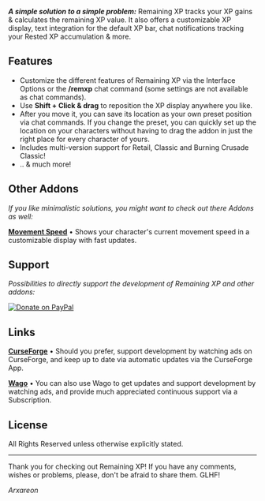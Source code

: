 ***A simple solution to a simple problem:*** Remaining XP tracks your XP gains & calculates the remaining XP value. It also offers a customizable XP display, text integration for the default XP bar, chat notifications tracking your Rested XP accumulation & more.

## Features
* Customize the different features of Remaining XP via the Interface Options or the **/remxp** chat command (some settings are not available as chat commands).
* Use **Shift + Click & drag** to reposition the XP display anywhere you like.
* After you move it, you can save its location as your own preset position via chat commands. If you change the preset, you can quickly set up the location on your characters without having to drag the addon in just the right place for every character of yours.
* Includes multi-version support for Retail, Classic and Burning Crusade Classic!
* .. & much more!

## Other Addons
*If you like minimalistic solutions, you might want to check out there Addons as well:*

[**Movement Speed**](https://bitbucket.org/Arxareon/movement-speed) • Shows your character's current movement speed in a customizable display with fast updates.

## Support
*Possibilities to directly support the development of Remaining XP and other addons:*

[![Donate on PayPal](https://upload.wikimedia.org/wikipedia/commons/thumb/b/b5/PayPal.svg/124px-PayPal.svg.png)](https://www.paypal.com/donate/?hosted_button_id=Z4FSAFKA5LX98)

## Links
[**CurseForge**](https://www.curseforge.com/wow/addons/remaining-xp) • Should you prefer, support development by watching ads on CurseForge, and keep up to date via automatic updates via the CurseForge App.

[**Wago**](https://addons.wago.io/addons/remaining-xp) • You can also use Wago to get updates and support development by watching ads, and provide much appreciated continuous support via a Subscription.

## License
All Rights Reserved unless otherwise explicitly stated.

- - -
Thank you for checking out Remaining XP!
If you have any comments, wishes or problems, please, don't be afraid to share them. GLHF!

*Arxareon*